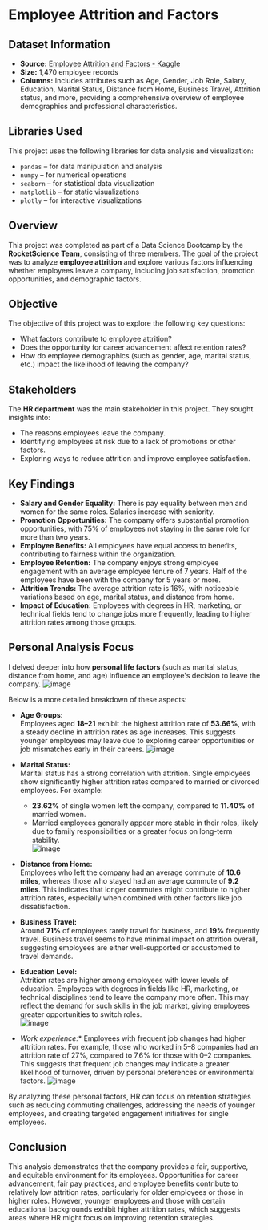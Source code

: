 # Employee Attrition and Factors

## Dataset Information

- **Source:** [Employee Attrition and Factors - Kaggle](https://www.kaggle.com/datasets/thedevastator/employee-attrition-and-factors)  
- **Size:** 1,470 employee records  
- **Columns:** Includes attributes such as Age, Gender, Job Role, Salary, Education, Marital Status, Distance from Home, Business Travel, Attrition status, and more, providing a comprehensive overview of employee demographics and professional characteristics.  

## Libraries Used

This project uses the following libraries for data analysis and visualization:

- `pandas` – for data manipulation and analysis  
- `numpy` – for numerical operations  
- `seaborn` – for statistical data visualization  
- `matplotlib` – for static visualizations  
- `plotly` – for interactive visualizations  

## Overview

This project was completed as part of a Data Science Bootcamp by the **RocketScience Team**, consisting of three members. The goal of the project was to analyze **employee attrition** and explore various factors influencing whether employees leave a company, including job satisfaction, promotion opportunities, and demographic factors.

## Objective

The objective of this project was to explore the following key questions:
- What factors contribute to employee attrition?  
- Does the opportunity for career advancement affect retention rates?  
- How do employee demographics (such as gender, age, marital status, etc.) impact the likelihood of leaving the company?  

## Stakeholders

The **HR department** was the main stakeholder in this project. They sought insights into:  
- The reasons employees leave the company.  
- Identifying employees at risk due to a lack of promotions or other factors.  
- Exploring ways to reduce attrition and improve employee satisfaction.  

## Key Findings

- **Salary and Gender Equality:** There is pay equality between men and women for the same roles. Salaries increase with seniority.  
- **Promotion Opportunities:** The company offers substantial promotion opportunities, with 75% of employees not staying in the same role for more than two years.  
- **Employee Benefits:** All employees have equal access to benefits, contributing to fairness within the organization.  
- **Employee Retention:** The company enjoys strong employee engagement with an average employee tenure of 7 years. Half of the employees have been with the company for 5 years or more.  
- **Attrition Trends:** The average attrition rate is 16%, with noticeable variations based on age, marital status, and distance from home.  
- **Impact of Education:** Employees with degrees in HR, marketing, or technical fields tend to change jobs more frequently, leading to higher attrition rates among those groups.  

## Personal Analysis Focus

I delved deeper into how **personal life factors** (such as marital status, distance from home, and age) influence an employee's decision to leave the company. 
![image](https://github.com/user-attachments/assets/e1489d18-0ea9-49f6-a027-6a9430c32f6e)

Below is a more detailed breakdown of these aspects:  

- **Age Groups:**  
   Employees aged **18–21** exhibit the highest attrition rate of **53.66%**, with a steady decline in attrition rates as age increases. This suggests younger employees may leave due to exploring career opportunities or job mismatches early in their careers.
![image](https://github.com/user-attachments/assets/c74e9ef9-3d9a-4115-a36a-d5cb96229490)
  
- **Marital Status:**  
   Marital status has a strong correlation with attrition. Single employees show significantly higher attrition rates compared to married or divorced employees. For example:  
   - **23.62%** of single women left the company, compared to **11.40%** of married women.  
   - Married employees generally appear more stable in their roles, likely due to family responsibilities or a greater focus on long-term stability.  
![image](https://github.com/user-attachments/assets/245ef2c9-33a8-4c90-922a-b0651793aae1)


- **Distance from Home:**  
   Employees who left the company had an average commute of **10.6 miles**, whereas those who stayed had an average commute of **9.2 miles**. This indicates that longer commutes might contribute to higher attrition rates, especially when combined with other factors like job dissatisfaction.  

- **Business Travel:**  
   Around **71%** of employees rarely travel for business, and **19%** frequently travel. Business travel seems to have minimal impact on attrition overall, suggesting employees are either well-supported or accustomed to travel demands.  

- **Education Level:**  
   Attrition rates are higher among employees with lower levels of education. Employees with degrees in fields like HR, marketing, or technical disciplines tend to leave the company more often. This may reflect the demand for such skills in the job market, giving employees greater opportunities to switch roles.  
![image](https://github.com/user-attachments/assets/90aed25a-b18f-457a-bf16-b68ebe7f4bbd)


- *Work experience:** 
  Employees with frequent job changes had higher attrition rates. For example, those who worked in 5–8 companies had an attrition rate of 27%, compared to 7.6% for those with 0–2 companies. This suggests that frequent job changes may indicate a greater likelihood of turnover, driven by personal preferences or environmental factors.
![image](https://github.com/user-attachments/assets/98c95c18-2222-41d1-a0e2-39727c6d6d4b)


By analyzing these personal factors, HR can focus on retention strategies such as reducing commuting challenges, addressing the needs of younger employees, and creating targeted engagement initiatives for single employees.  

## Conclusion

This analysis demonstrates that the company provides a fair, supportive, and equitable environment for its employees. Opportunities for career advancement, fair pay practices, and employee benefits contribute to relatively low attrition rates, particularly for older employees or those in higher roles. However, younger employees and those with certain educational backgrounds exhibit higher attrition rates, which suggests areas where HR might focus on improving retention strategies.

